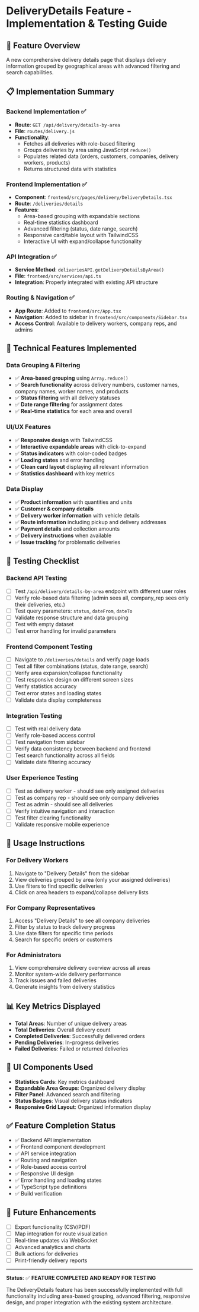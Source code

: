 # DeliveryDetails Feature - Implementation & Testing Guide

## 🎯 Feature Overview
A new comprehensive delivery details page that displays delivery information grouped by geographical areas with advanced filtering and search capabilities.

## 📋 Implementation Summary

### Backend Implementation ✅
- **Route**: `GET /api/delivery/details-by-area`
- **File**: `routes/delivery.js`
- **Functionality**: 
  - Fetches all deliveries with role-based filtering
  - Groups deliveries by area using JavaScript `reduce()`
  - Populates related data (orders, customers, companies, delivery workers, products)
  - Returns structured data with statistics

### Frontend Implementation ✅
- **Component**: `frontend/src/pages/delivery/DeliveryDetails.tsx`
- **Route**: `/deliveries/details`
- **Features**:
  - Area-based grouping with expandable sections
  - Real-time statistics dashboard
  - Advanced filtering (status, date range, search)
  - Responsive card/table layout with TailwindCSS
  - Interactive UI with expand/collapse functionality

### API Integration ✅
- **Service Method**: `deliveriesAPI.getDeliveryDetailsByArea()`
- **File**: `frontend/src/services/api.ts`
- **Integration**: Properly integrated with existing API structure

### Routing & Navigation ✅
- **App Route**: Added to `frontend/src/App.tsx`
- **Navigation**: Added to sidebar in `frontend/src/components/Sidebar.tsx`
- **Access Control**: Available to delivery workers, company reps, and admins

## 🔧 Technical Features Implemented

### Data Grouping & Filtering
- ✅ **Area-based grouping** using `Array.reduce()`
- ✅ **Search functionality** across delivery numbers, customer names, company names, worker names, and products
- ✅ **Status filtering** with all delivery statuses
- ✅ **Date range filtering** for assignment dates
- ✅ **Real-time statistics** for each area and overall

### UI/UX Features
- ✅ **Responsive design** with TailwindCSS
- ✅ **Interactive expandable areas** with click-to-expand
- ✅ **Status indicators** with color-coded badges
- ✅ **Loading states** and error handling
- ✅ **Clean card layout** displaying all relevant information
- ✅ **Statistics dashboard** with key metrics

### Data Display
- ✅ **Product information** with quantities and units
- ✅ **Customer & company details**
- ✅ **Delivery worker information** with vehicle details
- ✅ **Route information** including pickup and delivery addresses
- ✅ **Payment details** and collection amounts
- ✅ **Delivery instructions** when available
- ✅ **Issue tracking** for problematic deliveries

## 🧪 Testing Checklist

### Backend API Testing
- [ ] Test `/api/delivery/details-by-area` endpoint with different user roles
- [ ] Verify role-based data filtering (admin sees all, company_rep sees only their deliveries, etc.)
- [ ] Test query parameters: `status`, `dateFrom`, `dateTo`
- [ ] Validate response structure and data grouping
- [ ] Test with empty dataset
- [ ] Test error handling for invalid parameters

### Frontend Component Testing
- [ ] Navigate to `/deliveries/details` and verify page loads
- [ ] Test all filter combinations (status, date range, search)
- [ ] Verify area expansion/collapse functionality
- [ ] Test responsive design on different screen sizes
- [ ] Verify statistics accuracy
- [ ] Test error states and loading states
- [ ] Validate data display completeness

### Integration Testing
- [ ] Test with real delivery data
- [ ] Verify role-based access control
- [ ] Test navigation from sidebar
- [ ] Verify data consistency between backend and frontend
- [ ] Test search functionality across all fields
- [ ] Validate date filtering accuracy

### User Experience Testing
- [ ] Test as delivery worker - should see only assigned deliveries
- [ ] Test as company rep - should see only company deliveries
- [ ] Test as admin - should see all deliveries
- [ ] Verify intuitive navigation and interaction
- [ ] Test filter clearing functionality
- [ ] Validate responsive mobile experience

## 🚀 Usage Instructions

### For Delivery Workers
1. Navigate to "Delivery Details" from the sidebar
2. View deliveries grouped by area (only your assigned deliveries)
3. Use filters to find specific deliveries
4. Click on area headers to expand/collapse delivery lists

### For Company Representatives
1. Access "Delivery Details" to see all company deliveries
2. Filter by status to track delivery progress
3. Use date filters for specific time periods
4. Search for specific orders or customers

### For Administrators
1. View comprehensive delivery overview across all areas
2. Monitor system-wide delivery performance
3. Track issues and failed deliveries
4. Generate insights from delivery statistics

## 📊 Key Metrics Displayed
- **Total Areas**: Number of unique delivery areas
- **Total Deliveries**: Overall delivery count
- **Completed Deliveries**: Successfully delivered orders
- **Pending Deliveries**: In-progress deliveries
- **Failed Deliveries**: Failed or returned deliveries

## 🎨 UI Components Used
- **Statistics Cards**: Key metrics dashboard
- **Expandable Area Groups**: Organized delivery display
- **Filter Panel**: Advanced search and filtering
- **Status Badges**: Visual delivery status indicators
- **Responsive Grid Layout**: Organized information display

## ✅ Feature Completion Status
- ✅ Backend API implementation
- ✅ Frontend component development
- ✅ API service integration
- ✅ Routing and navigation
- ✅ Role-based access control
- ✅ Responsive UI design
- ✅ Error handling and loading states
- ✅ TypeScript type definitions
- ✅ Build verification

## 🔄 Future Enhancements
- [ ] Export functionality (CSV/PDF)
- [ ] Map integration for route visualization
- [ ] Real-time updates via WebSocket
- [ ] Advanced analytics and charts
- [ ] Bulk actions for deliveries
- [ ] Print-friendly delivery reports

---

**Status**: ✅ **FEATURE COMPLETED AND READY FOR TESTING**

The DeliveryDetails feature has been successfully implemented with full functionality including area-based grouping, advanced filtering, responsive design, and proper integration with the existing system architecture.

